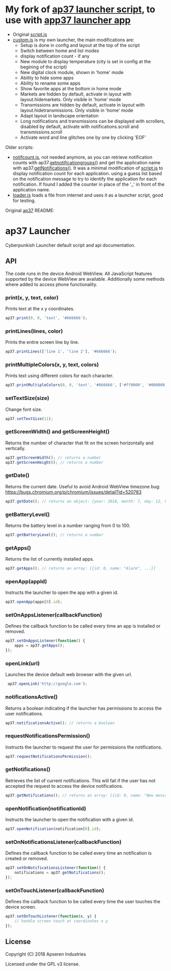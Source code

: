 # My fork of [ap37 launcher script](https://github.com/apseren/ap37), to use with [app37 launcher app](https://play.google.com/store/apps/details?id=com.aurhe.ap37)

- Original [script.js](./script.js)
- [custom.js](./custom.js) is my own launcher, the main modifications are:
  - Setup is done in config and layout at the top of the script
  - Switch between home and list modes
  - display notification count - if any
  - New module to display temperature (city is set in config at the begining of the script)
  - New digital clock module, shown in 'home' mode
  - Ability to hide some apps
  - Ability to rename some apps
  - Show favorite apps at the bottom in home mode
  - Markets are hidden by default, activate in layout with layout.hidemarkets. Only visible in 'home' mode
  - Transmissions are hidden by default, activate in layout with layout.hidetransmissions. Only visible in 'home' mode
  - Adapt layout in landscape orientation
  - Long notifications and transmissions can be displayed with scrollers, disabled by default, activate with notifications.scroll and transmissions.scroll
  - Activate word and line glitches one by one by clicking 'EOF'

Older scripts: 
- [notifcount.js](./notifcount.js), not needed anymore, as you can retrieve notification counts with ap37.[getnotificationgroups()](https://github.com/apseren/ap37?tab=readme-ov-file#getnotificationgroups) and get the application name with ap37.[getNotifications()](https://github.com/apseren/ap37#getnotifications). It was a minimal modification of [script.js](./script.js) to display notification count for each application. using a guess list based on the notification message to try to identify the application for each notification. If found I added the counter in place of the '_' in front of the application name.
- [loader.js](./loader.js) loads a file from internet and uses it as a launcher script, good for testing.

Original [ap37](https://github.com/apseren/ap37) README: 

# ap37 Launcher

Cyberpunkish Launcher default script and api documentation.

## API

The code runs in the device Android WebView. All JavaScript features supported by the device WebView are available. Additionally some methods where added to access phone functionality.

### print(x, y, text, color)
Prints text at the x y coordinates.
```javascript
ap37.print(0, 0, 'text', '#666666');
```

### printLines(lines, color)
Prints the entire screen line by line.
```javascript
ap37.printLines(['line 1', 'line 2'], '#666666');
```

### printMultipleColors(x, y, text, colors)
Prints text using different colors for each character.
```javascript
ap37.printMultipleColors(0, 0, 'text', '#666666', ['#ff0000', '#000000', '#ffffff']);
```

### setTextSize(size)
Change font size.
```javascript
ap37.setTextSize(11);
```

### getScreenWidth() and getScreenHeight()
Returns the number of character that fit on the screen horizontally and vertically.
```javascript
ap37.getScreenWidth(); // returns a number
ap37.getScreenHeight(); // returns a number
```

### getDate()
Returns the current date. Useful to avoid Android WebView timezone bug: https://bugs.chromium.org/p/chromium/issues/detail?id=520783 
```javascript
ap37.getDate(); // returns an object: {year: 2018, month: 7, day: 12, hour: 1, minute: 2, second: 49}
```

### getBatteryLevel()
Returns the battery level in a number ranging from 0 to 100. 
```javascript
ap37.getBatteryLevel(); // returns a number
```

### getApps()
Returns the list of currently installed apps.
```javascript
ap37.getApps(); // returns an array: [{id: 0, name: "Alarm", ...}]
```

### openApp(appId)
Instructs the launcher to open the app with a given id.
```javascript
ap37.openApp(apps[0].id);
```

### setOnAppsListener(callbackFunction)
Defines the callback function to be called every time an app is installed or removed.
```javascript
ap37.setOnAppsListener(function() {
    apps = ap37.getApps();
});
```

### openLink(url)
Launches the device default web browser with the given url.
```javascript
 ap37.openLink('http://google.com');
```

### notificationsActive()
Returns a boolean indicating if the launcher has permissions to access the user notifications.
```javascript
ap37.notificationsActive(); // returns a boolean
```

### requestNotificationsPermission()
Instructs the launcher to request the user for permissions the notifications.
```javascript
ap37.requestNotificationsPermission();
```

### getNotifications()
Retrieves the list of current notifications. This will fail if the user has not accepted the request to access the device notifications.
```javascript
ap37.getNotifications(); // returns an array: [{id: 0, name: "New message", ...}]
```

### openNotification(notificationId)
Instructs the launcher to open the notification with a given id.
```javascript
ap37.openNotification(notification[0].id);
```

### setOnNotificationsListener(callbackFunction)
Defines the callback function to be called every time an notification is created or removed.
```javascript
ap37.setOnNotificationsListener(function() {
    notifications = ap37.getNotifications();
});
```

### setOnTouchListener(callbackFunction)
Defines the callback function to be called every time the user touches the device screen.
```javascript
ap37.setOnTouchListener(function(x, y) {
    // handle screen touch at coordinates x y
});
```

## License

Copyright (C) 2018 Apseren Industries

Licensed under the GPL v3 license.
